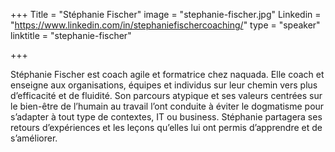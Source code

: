 +++
Title = "Stéphanie Fischer"
image = "stephanie-fischer.jpg"
Linkedin = "https://www.linkedin.com/in/stephaniefischercoaching/"
type = "speaker"
linktitle = "stephanie-fischer"

+++

Stéphanie Fischer est coach agile et formatrice chez naquada. Elle coach et enseigne aux organisations, équipes et individus sur leur chemin vers plus d’efficacité et de fluidité. Son parcours atypique et ses valeurs centrées sur le bien-être de l’humain au travail l’ont conduite à éviter le dogmatisme pour s’adapter à tout type de contextes, IT ou business. 
Stéphanie partagera ses retours d’expériences et les leçons qu’elles lui ont permis d’apprendre et de s’améliorer.